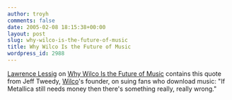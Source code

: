 ```yaml
---
author: troyh
comments: false
date: 2005-02-08 18:15:38+00:00
layout: post
slug: why-wilco-is-the-future-of-music
title: Why Wilco Is the Future of Music
wordpress_id: 2988
---
```


[Lawrence Lessig](http://www.lessig.org/blog/) on [Why Wilco Is the Future of Music](http://www.wired.com/wired/archive/13.02/view.html?pg=5) contains this quote from Jeff Tweedy, [Wilco](http://www.wilcoweb.com/index2.html)'s founder, on suing fans who download music: "If Metallica still needs money then there's something really, really wrong."
